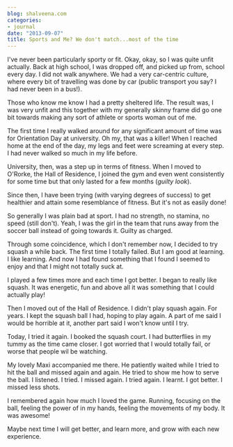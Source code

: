 ```yaml
---
blog: shalveena.com
categories:
- journal
date: "2013-09-07"
title: Sports and Me? We don't match...most of the time
---
```


I've never been particularly sporty or fit. Okay, okay, so I was quite unfit actually. Back at high school, I was dropped off, and picked up from, school every day. I did not walk anywhere. We had a very car-centric culture, where every bit of travelling was done by car (public transport you say? I had never been in a bus!).  
  
Those who know me know I had a pretty sheltered life. The result was, I was very unfit and this together with my generally skinny frame did go one bit towards making any sort of athlete or sports woman out of me.  
  
The first time I really walked around for any significant amount of time was for Orientation Day at university. Oh my, that was a killer! When I reached home at the end of the day, my legs and feet were screaming at every step. I had never walked so much in my life before.  
  
University, then, was a step up in terms of fitness. When I moved to O'Rorke, the Hall of Residence, I joined the gym and even went consistently for some time but that only lasted for a few months (_guilty look_).  
  
Since then, I have been trying (with varying degrees of success) to get healthier and attain some resemblance of fitness. But it's not as easily done!  
  
So generally I was plain bad at sport. I had no strength, no stamina, no speed (still don't). Yeah, I was the girl in the team that runs away from the soccer ball instead of going towards it. Guilty as charged.  
  
Through some coincidence, which I don't remember now, I decided to try squash a while back. The first time I totally failed. But I am good at learning. I like learning. And now I had found something that I found I seemed to enjoy and that I might not totally suck at.  
  
I played a few times more and each time I got better. I began to really like squash. It was energetic, fun and above all it was something that I could actually play!  
  
Then I moved out of the Hall of Residence. I didn't play squash again. For years. I kept the squash ball I had, hoping to play again. A part of me said I would be horrible at it, another part said I won't know until I try.  
  
Today, I tried it again. I booked the squash court. I had butterflies in my tummy as the time came closer. I got worried that I would totally fail, or worse that people wil be watching.  
  
My lovely Maxi accompanied me there. He patiently waited while I tried to hit the ball and missed again and again. He tried to show me how to serve the ball. I listened. I tried. I missed again. I tried again. I learnt. I got better. I missed less shots.  
  
I remembered again how much I loved the game. Running, focusing on the ball, feeling the power of in my hands, feeling the movements of my body. It was awesome!  
  
Maybe next time I will get better, and learn more, and grow with each new experience.
